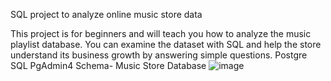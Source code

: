 SQL project to analyze online music store data

This project is for beginners and will teach you how to analyze the music playlist database. You can examine the dataset with SQL and help the store understand its business growth by answering simple questions.
Postgre SQL
PgAdmin4
Schema- Music Store Database
![image](https://github.com/user-attachments/assets/c2215fd5-48b3-4ad8-a345-fd009b1f97d0)
